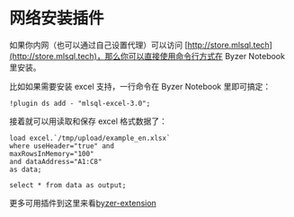 # 网络安装插件

如果你内网（也可以通过自己设置代理）可以访问 [http://store.mlsql.tech](http://store.mlsql.tech)，那么你可以直接使用命令行方式在 Byzer Notebook 里安装。

比如如果需要安装 excel 支持，一行命令在 Byzer Notebook 里即可搞定：

```shell
!plugin ds add - "mlsql-excel-3.0";
```

接着就可以用读取和保存 excel 格式数据了：

```
load excel.`/tmp/upload/example_en.xlsx` 
where useHeader="true" and 
maxRowsInMemory="100" 
and dataAddress="A1:C8"
as data;

select * from data as output;
```

更多可用插件到这里来看[byzer-extension](https://github.com/byzer-org/byzer-extension)

